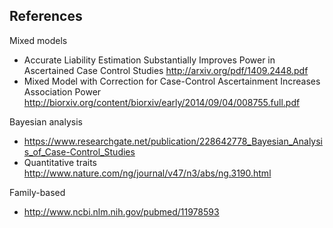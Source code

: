## References

Mixed models

* Accurate Liability Estimation Substantially Improves Power in Ascertained Case Control Studies http://arxiv.org/pdf/1409.2448.pdf
* Mixed Model with Correction for Case-Control Ascertainment Increases Association Power http://biorxiv.org/content/biorxiv/early/2014/09/04/008755.full.pdf

Bayesian analysis

* https://www.researchgate.net/publication/228642778_Bayesian_Analysis_of_Case-Control_Studies
* Quantitative traits http://www.nature.com/ng/journal/v47/n3/abs/ng.3190.html

Family-based

* http://www.ncbi.nlm.nih.gov/pubmed/11978593
